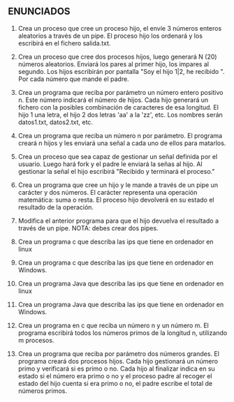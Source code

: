 ## ENUNCIADOS

1. Crea un proceso que cree un proceso hijo, el envíe 3 números enteros aleatorios a través de un pipe. El proceso hijo los ordenará y los escribirá en el fichero salida.txt.

2. Crea un proceso que cree dos procesos hijos, luego generará N (20) números aleatorios. Enviará los pares al primer hijo, los impares al segundo. Los hijos escribirán por pantalla "Soy el hijo 1|2, he recibido ". Por cada número que mande el padre.

3. Crea un programa que reciba por parámetro un número entero positivo n. Este número indicará el número de hijos. Cada hijo generará un fichero con la posibles combinación de caracteres de esa longitud. El hijo 1 una letra, el hijo 2 dos letras 'aa' a la 'zz', etc. Los nombres serán datos1.txt, datos2.txt, etc.

4. Crea un programa que reciba un número n por parámetro. El programa creará n hijos y les enviará una señal a cada uno de ellos para matarlos.

5. Crea un proceso que sea capaz de gestionar un señal definida por el usuario. Luego hará fork y el padre le enviará la señas al hijo. Al gestionar la señal el hijo escribirá "Recibido y terminará el proceso."

6. Crea un programa que cree un hijo y le mande a través de un pipe un carácter y dos números. El carácter representa una operación matemática: suma o resta. El proceso hijo devolverá en su estado el resultado de la operación.

7. Modifica el anterior programa para que el hijo devuelva el resultado a través de un pipe. NOTA: debes crear dos pipes.

8. Crea un programa c que describa las ips que tiene en ordenador en linux

9. Crea un programa c que describa las ips que tiene en ordenador en Windows.

10. Crea un programa Java que describa las ips que tiene en ordenador en linux

11. Crea un programa Java que describa las ips que tiene en ordenador en Windows.

12. Crea un programa en c que reciba un número n y un número m. El programa escribirá todos los números primos de la longitud n, utilizando m procesos.

13. Crea un programa que reciba por parámetro dos números grandes. El programa creará dos procesos hijos. Cada hijo gestionará un número primo y verificará si es primo o no. Cada hijo al finalizar indica en su estado si el número era primo o no y el proceso padre al recoger el estado del hijo cuenta si era primo o no, el padre escribe el total de números primos.